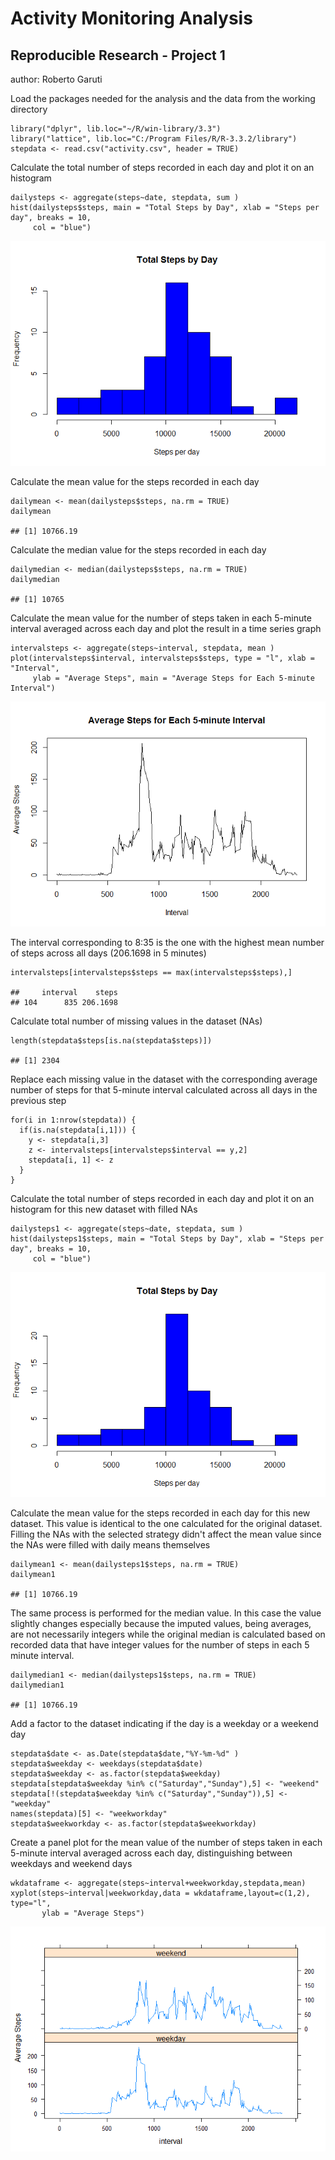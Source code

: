 Activity Monitoring Analysis
============================

Reproducible Research - Project 1
---------------------------------

author: Roberto Garuti

Load the packages needed for the analysis and the data from the working
directory

    library("dplyr", lib.loc="~/R/win-library/3.3")
    library("lattice", lib.loc="C:/Program Files/R/R-3.3.2/library")
    stepdata <- read.csv("activity.csv", header = TRUE)

Calculate the total number of steps recorded in each day and plot it on
an histogram

    dailysteps <- aggregate(steps~date, stepdata, sum )
    hist(dailysteps$steps, main = "Total Steps by Day", xlab = "Steps per day", breaks = 10, 
         col = "blue")

![](PA1_template_files/figure-markdown_strict/dailysteps-1.png)

Calculate the mean value for the steps recorded in each day

    dailymean <- mean(dailysteps$steps, na.rm = TRUE)
    dailymean

    ## [1] 10766.19

Calculate the median value for the steps recorded in each day

    dailymedian <- median(dailysteps$steps, na.rm = TRUE)
    dailymedian

    ## [1] 10765

Calculate the mean value for the number of steps taken in each 5-minute
interval averaged across each day and plot the result in a time series
graph

    intervalsteps <- aggregate(steps~interval, stepdata, mean )
    plot(intervalsteps$interval, intervalsteps$steps, type = "l", xlab = "Interval", 
         ylab = "Average Steps", main = "Average Steps for Each 5-minute Interval")

![](PA1_template_files/figure-markdown_strict/5minavgsteps-1.png)

The interval corresponding to 8:35 is the one with the highest mean
number of steps across all days (206.1698 in 5 minutes)

    intervalsteps[intervalsteps$steps == max(intervalsteps$steps),]

    ##     interval    steps
    ## 104      835 206.1698

Calculate total number of missing values in the dataset (NAs)

    length(stepdata$steps[is.na(stepdata$steps)])

    ## [1] 2304

Replace each missing value in the dataset with the corresponding average
number of steps for that 5-minute interval calculated across all days in
the previous step

    for(i in 1:nrow(stepdata)) {
      if(is.na(stepdata[i,1])) {
        y <- stepdata[i,3]
        z <- intervalsteps[intervalsteps$interval == y,2]
        stepdata[i, 1] <- z
      }
    }

Calculate the total number of steps recorded in each day and plot it on
an histogram for this new dataset with filled NAs

    dailysteps1 <- aggregate(steps~date, stepdata, sum )
    hist(dailysteps1$steps, main = "Total Steps by Day", xlab = "Steps per day", breaks = 10, 
         col = "blue")

![](PA1_template_files/figure-markdown_strict/r%20dailystepsnoNAs-1.png)

Calculate the mean value for the steps recorded in each day for this new
dataset. This value is identical to the one calculated for the original
dataset. Filling the NAs with the selected strategy didn't affect the
mean value since the NAs were filled with daily means themselves

    dailymean1 <- mean(dailysteps1$steps, na.rm = TRUE)
    dailymean1

    ## [1] 10766.19

The same process is performed for the median value. In this case the
value slightly changes especially because the imputed values, being
averages, are not necessarily integers while the original median is
calculated based on recorded data that have integer values for the
number of steps in each 5 minute interval.

    dailymedian1 <- median(dailysteps1$steps, na.rm = TRUE)
    dailymedian1

    ## [1] 10766.19

Add a factor to the dataset indicating if the day is a weekday or a
weekend day

    stepdata$date <- as.Date(stepdata$date,"%Y-%m-%d" )
    stepdata$weekday <- weekdays(stepdata$date)
    stepdata$weekday <- as.factor(stepdata$weekday)
    stepdata[stepdata$weekday %in% c("Saturday","Sunday"),5] <- "weekend"
    stepdata[!(stepdata$weekday %in% c("Saturday","Sunday")),5] <- "weekday"
    names(stepdata)[5] <- "weekworkday"
    stepdata$weekworkday <- as.factor(stepdata$weekworkday)

Create a panel plot for the mean value of the number of steps taken in
each 5-minute interval averaged across each day, distinguishing between
weekdays and weekend days

    wkdataframe <- aggregate(steps~interval+weekworkday,stepdata,mean)
    xyplot(steps~interval|weekworkday,data = wkdataframe,layout=c(1,2), type="l",
           ylab = "Average Steps")

![](PA1_template_files/figure-markdown_strict/weekdayplot-1.png)
